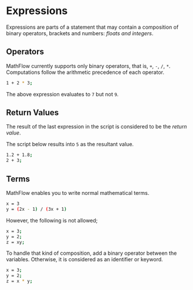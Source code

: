 # Expressions

Expressions are parts of a statement that may contain a composition of binary operators, brackets and numbers: _floats and integers_.

## Operators

MathFlow currently supports only binary operators, that is, `+`, `-`, `/`, `*`.
Computations follow the arithmetic precedence of each operator.

```sh
1 + 2 * 3;
```

The above expression evaluates to `7` but not `9`.

## Return Values

The result of the last expression in the script is considered to be the _return value_.

The script below results into `5` as the resultant value.

```sh
1.2 + 1.8;
2 + 3;
```

## Terms

MathFlow enables you to write normal mathematical terms.

```sh
x = 3
y = (2x - 1) / (3x + 1)
```

However, the following is not allowed;

```sh
x = 3;
y = 2;
z = xy;
```

To handle that kind of composition, add a binary operator between the variables. Otherwise, it is considered as an identifier or keyword.

```sh
x = 3;
y = 2;
z = x * y;
```
